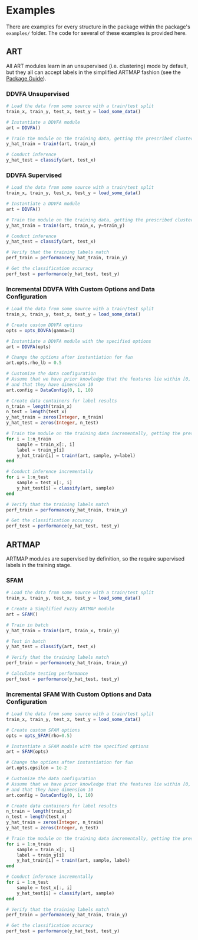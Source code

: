 # Examples

There are examples for every structure in the package within the package's ```examples/``` folder.
The code for several of these examples is provided here.

## ART

All ART modules learn in an unsupervised (i.e. clustering) mode by default, but they all can accept labels in the simplified ARTMAP fashion (see the [Package Guide](@ref)).

### DDVFA Unsupervised

```julia
# Load the data from some source with a train/test split
train_x, train_y, test_x, test_y = load_some_data()

# Instantiate a DDVFA module
art = DDVFA()

# Train the module on the training data, getting the prescribed cluster labels
y_hat_train = train!(art, train_x)

# Conduct inference
y_hat_test = classify(art, test_x)
```

### DDVFA Supervised

```julia
# Load the data from some source with a train/test split
train_x, train_y, test_x, test_y = load_some_data()

# Instantiate a DDVFA module
art = DDVFA()

# Train the module on the training data, getting the prescribed cluster labels
y_hat_train = train!(art, train_x, y=train_y)

# Conduct inference
y_hat_test = classify(art, test_x)

# Verify that the training labels match
perf_train = performance(y_hat_train, train_y)

# Get the classification accuracy
perf_test = performance(y_hat_test, test_y)
```

### Incremental DDVFA With Custom Options and Data Configuration

```julia
# Load the data from some source with a train/test split
train_x, train_y, test_x, test_y = load_some_data()

# Create custom DDVFA options
opts = opts_DDVFA(gamma=3)

# Instantiate a DDVFA module with the specified options
art = DDVFA(opts)

# Change the options after instantiation for fun
art.opts.rho_lb = 0.5

# Customize the data configuration
# Assume that we have prior knowledge that the features lie within [0, 1]
# and that they have dimension 10
art.config = DataConfig(0, 1, 10)

# Create data containers for label results
n_train = length(train_x)
n_test = length(test_x)
y_hat_train = zeros(Integer, n_train)
y_hat_test = zeros(Integer, n_test)

# Train the module on the training data incrementally, getting the prescribed cluster labels
for i = 1:n_train
    sample = train_x[:, i]
    label = train_y[i]
    y_hat_train[i] = train!(art, sample, y=label)
end

# Conduct inference incrementally
for i = 1:n_test
    sample = test_x[:, i]
    y_hat_test[i] = classify(art, sample)
end

# Verify that the training labels match
perf_train = performance(y_hat_train, train_y)

# Get the classification accuracy
perf_test = performance(y_hat_test, test_y)
```

## ARTMAP

ARTMAP modules are supervised by definition, so the require supervised labels in the training stage.

### SFAM

```julia
# Load the data from some source with a train/test split
train_x, train_y, test_x, test_y = load_some_data()

# Create a Simplified Fuzzy ARTMAP module
art = SFAM()

# Train in batch
y_hat_train = train!(art, train_x, train_y)

# Test in batch
y_hat_test = classify(art, test_x)

# Verify that the training labels match
perf_train = performance(y_hat_train, train_y)

# Calculate testing performance
perf_test = performance(y_hat_test, test_y)
```
### Incremental SFAM With Custom Options and Data Configuration

```julia
# Load the data from some source with a train/test split
train_x, train_y, test_x, test_y = load_some_data()

# Create custom SFAM options
opts = opts_SFAM(rho=0.5)

# Instantiate a SFAM module with the specified options
art = SFAM(opts)

# Change the options after instantiation for fun
art.opts.epsilon = 1e-2

# Customize the data configuration
# Assume that we have prior knowledge that the features lie within [0, 1]
# and that they have dimension 10
art.config = DataConfig(0, 1, 10)

# Create data containers for label results
n_train = length(train_x)
n_test = length(test_x)
y_hat_train = zeros(Integer, n_train)
y_hat_test = zeros(Integer, n_test)

# Train the module on the training data incrementally, getting the prescribed cluster labels
for i = 1:n_train
    sample = train_x[:, i]
    label = train_y[i]
    y_hat_train[i] = train!(art, sample, label)
end

# Conduct inference incrementally
for i = 1:n_test
    sample = test_x[:, i]
    y_hat_test[i] = classify(art, sample)
end

# Verify that the training labels match
perf_train = performance(y_hat_train, train_y)

# Get the classification accuracy
perf_test = performance(y_hat_test, test_y)
```
